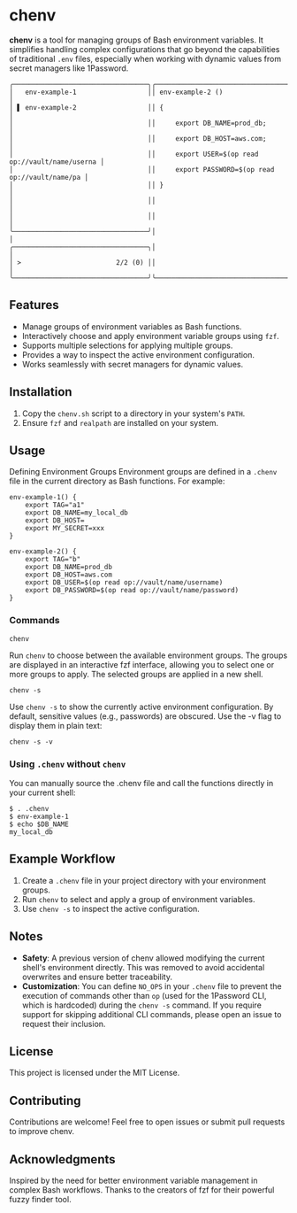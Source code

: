 # chenv

**chenv** is a tool for managing groups of Bash environment variables. It simplifies handling complex configurations that go beyond the capabilities of traditional `.env` files, especially when working with dynamic values from secret managers like 1Password.

```
╭──────────────────────────────────╮╭──────────────────────────────────────────────────╮
│   env-example-1                  ││ env-example-2 ()                                 │
│ ▌ env-example-2                  ││ {                                                │
│                                  ││     export DB_NAME=prod_db;                      │
│                                  ││     export DB_HOST=aws.com;                      │
│                                  ││     export USER=$(op read op://vault/name/userna │
│                                  ││     export PASSWORD=$(op read op://vault/name/pa │
│                                  ││ }                                                │
│                                  ││                                                  │
│                                  ││                                                  │
╰──────────────────────────────────╯│                                                  │
╭──────────────────────────────────╮│                                                  │
│ >                        2/2 (0) ││                                                  │
╰──────────────────────────────────╯╰──────────────────────────────────────────────────╯
```

## Features

- Manage groups of environment variables as Bash functions.
- Interactively choose and apply environment variable groups using `fzf`.
- Supports multiple selections for applying multiple groups.
- Provides a way to inspect the active environment configuration.
- Works seamlessly with secret managers for dynamic values.

## Installation

1. Copy the `chenv.sh` script to a directory in your system's `PATH`.
2. Ensure `fzf` and `realpath` are installed on your system.

## Usage 

Defining Environment Groups
Environment groups are defined in a `.chenv` file in the current directory as Bash functions. For example:

```
env-example-1() {
    export TAG="a1"
    export DB_NAME=my_local_db
    export DB_HOST=
    export MY_SECRET=xxx
}

env-example-2() {
    export TAG="b"
    export DB_NAME=prod_db
    export DB_HOST=aws.com
    export DB_USER=$(op read op://vault/name/username)
    export DB_PASSWORD=$(op read op://vault/name/password)
}
```

### Commands

`chenv`

Run `chenv` to choose between the available environment groups. The groups are displayed in an interactive fzf interface, allowing you to select one or more groups to apply. The selected groups are applied in a new shell.

`chenv -s`

Use `chenv -s` to show the currently active environment configuration. By default, sensitive values (e.g., passwords) are obscured. Use the -v flag to display them in plain text:

`chenv -s -v`

###  Using `.chenv` without `chenv`

You can manually source the .chenv file and call the functions directly in your current shell:

```
$ . .chenv
$ env-example-1
$ echo $DB_NAME
my_local_db
```

## Example Workflow

1. Create a `.chenv` file in your project directory with your environment groups.
1. Run `chenv` to select and apply a group of environment variables.
1. Use `chenv -s` to inspect the active configuration.

## Notes

* **Safety**: A previous version of chenv allowed modifying the current shell's environment directly. This was removed to avoid accidental overwrites and ensure better traceability.
* **Customization**: You can define `NO_OPS` in your `.chenv` file to prevent the execution of commands other than `op` (used for the 1Password CLI, which is hardcoded) during the `chenv -s` command. If you require support for skipping additional CLI commands, please open an issue to request their inclusion.

## License

This project is licensed under the MIT License.

## Contributing

Contributions are welcome! Feel free to open issues or submit pull requests to improve chenv.

## Acknowledgments

Inspired by the need for better environment variable management in complex Bash workflows.
Thanks to the creators of fzf for their powerful fuzzy finder tool.




